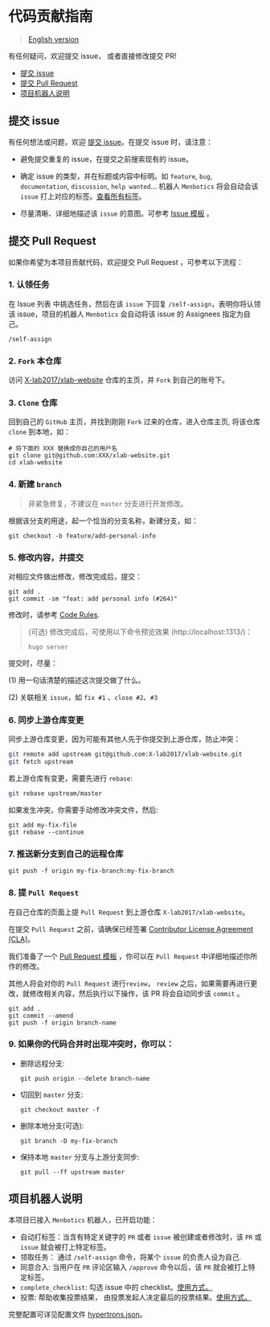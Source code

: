 # 代码贡献指南

> [English version](./CONTRIBUTING.md)

有任何疑问，欢迎提交 issue， 或者直接修改提交 PR!

- [提交 issue](#issue)
- [提交 Pull Request](#pr)
- [项目机器人说明](#menbotics)

## <a name="issue"></a> 提交 issue

有任何想法或问题，欢迎 [提交 issue][new-issue]。在提交 issue 时，请注意：

- 避免提交重复的 issue，在提交之前搜索现有的 issue。
- 确定 issue 的类型，并在标题或内容中标明。如 `feature`, `bug`, `documentation`, `discussion`, `help wanted`... 机器人 `Menbotics` 将会自动会该 `issue` 打上对应的标签。[查看所有标签][issue-label]。

- 尽量清晰、详细地描述该 `issue` 的意图。可参考 [Issue 模板][issue-template] 。

## <a name="pr"></a> 提交 Pull Request

如果你希望为本项目贡献代码，欢迎提交 Pull Request ，可参考以下流程：

### 1. 认领任务

在 Issue 列表 中挑选任务，然后在该 `issue` 下回复 `/self-assign`，表明你将认领该 issue，项目的机器人 `Menbotics` 会自动将该 issue 的 Assignees 指定为自己。

```shell
/self-assign
```

### 2. `Fork` 本仓库

访问 [X-lab2017/xlab-website][repo] 仓库的主页，并 `Fork` 到自己的账号下。

### 3. `Clone` 仓库

回到自己的 `GitHub` 主页，并找到刚刚 `Fork` 过来的仓库，进入仓库主页, 将该仓库 `clone` 到本地，如：

```shell
# 将下面的 XXX 替换成你自己的用户名
git clone git@github.com:XXX/xlab-website.git
cd xlab-website
```

### 4. 新建 `branch`

> 非紧急修复，不建议在 `master` 分支进行开发修改。

根据该分支的用途，起一个恰当的分支名称，新建分支，如：

```shell
git checkout -b feature/add-personal-info
```

### 5. 修改内容，并提交

对相应文件做出修改，修改完成后，提交：

```shell
git add .
git commit -sm "feat: add personal info (#264)"
```

修改时，请参考 [Code Rules][rules].

> (可选) 修改完成后，可使用以下命令预览效果 (http://localhost:1313/)：
>
> ```shell
> hugo server
> ```

提交时，尽量：

(1) 用一句话清楚的描述这次提交做了什么。

(2) 关联相关 `issue`，如 `fix #1` 、`close #2`、`#3`

### 6. 同步上游仓库变更

同步上游仓库变更，因为可能有其他人先于你提交到上游仓库，防止冲突：

```bash
git remote add upstream git@github.com:X-lab2017/xlab-website.git
git fetch upstream
```

若上游仓库有变更，需要先进行 `rebase`:

```bash
git rebase upstream/master
```

如果发生冲突，你需要手动修改冲突文件，然后:

```shell
git add my-fix-file
git rebase --continue
```

### 7. 推送新分支到自己的远程仓库

```shell
git push -f origin my-fix-branch:my-fix-branch
```

### 8. 提 `Pull Request`

在自己仓库的页面上提 `Pull Request` 到上游仓库 `X-lab2017/xlab-website`。

在提交 `Pull Request` 之前，请确保已经签署 [Contributor License Agreement (CLA)](#cla)。

我们准备了一个 [Pull Request 模板][pr-template] ，你可以在 `Pull Request` 中详细地描述你所作的修改。

其他人将会对你的 `Pull Request` 进行`review`， `review` 之后，如果需要再进行更改，就修改相关内容，然后执行以下操作，该 PR 将会自动同步该 `commit` 。

```shell
git add .
git commit --amend
git push -f origin branch-name
```

### 9. 如果你的代码合并时出现冲突时，你可以：

- 删除远程分支:

  ```shell
  git push origin --delete branch-name
  ```

- 切回到 `master` 分支:

  ```shell
  git checkout master -f
  ```

- 删除本地分支(可选):

  ```shell
  git branch -D my-fix-branch
  ```

- 保持本地 `master` 分支与上游分支同步:

  ```shell
  git pull --ff upstream master
  ```

## <a name="menbotics"></a> 项目机器人说明

本项目已接入 `Menbotics` 机器人，已开启功能：

- 自动打标签：当含有特定关键字的 `PR` 或者 `issue` 被创建或者修改时，该 `PR` 或 `issue` 就会被打上特定标签。
- 领取任务： 通过 `/self-assign` 命令，将某个 `issue` 的负责人设为自己.
- 同意合入: 当用户在 `PR` 评论区输入 `/approve` 命令以后，该 `PR` 就会被打上特定标签。
- `complete_checklist`: 勾选 issue 中的 checklist。[使用方式。](https://www.hypertrons.io/#/zh-cn/component/complete_checklist)
- 投票: 帮助收集投票结果， 由投票发起人决定最后的投票结果。[使用方式。](https://www.hypertrons.io/#/zh-cn/component/vote)

完整配置可详见配置文件 [hypertrons.json](./.github/hypertrons.json)。

[new-issue]: https://github.com/X-lab2017/xlab-website/issues/new
[issue-label]: https://github.com/X-lab2017/xlab-website/labels
[issue-template]: ./.github/ISSUE_TEMPLATE/enhancement.md
[repo]: https://github.com/X-lab2017/xlab-website
[rules]: ./CODE_RULES.md
[pr-template]: ./.github/PULL_REQUEST_TEMPLATE.md
[cla]: https://cla-assistant.io/X-lab2017/xlab-website
